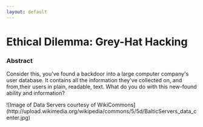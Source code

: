 ```yaml
---
layout: default
---
```


# Ethical Dilemma: Grey-Hat Hacking

<div class="jumbotron">
  <h3>Abstract</h3>
  <p>Consider this, you've found a backdoor into a large computer company's user database. It contains all the information they've collected on, and from,their users in plain, readable, text. What do you do with this new-found ability and information?</p>
</div>
![Image of Data Servers courtesy of WikiCommons](http://upload.wikimedia.org/wikipedia/commons/5/5d/BalticServers_data_center.jpg)
